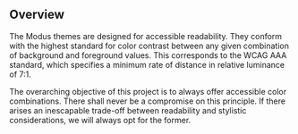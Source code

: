 ## Overview
The Modus themes are designed for accessible readability. They conform with the highest standard for color contrast between any given combination of background and foreground values. This corresponds to the WCAG AAA standard, which specifies a minimum rate of distance in relative luminance of 7:1.

The overarching objective of this project is to always offer accessible color combinations. There shall never be a compromise on this principle. If there arises an inescapable trade-off between readability and stylistic considerations, we will always opt for the former.
